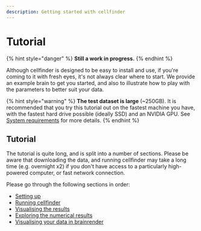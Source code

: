 ```yaml
---
description: Getting started with cellfinder
---
```


# Tutorial

{% hint style="danger" %}
**Still a work in progress.**
{% endhint %}

Although cellfinder is designed to be easy to install and use, if you're coming to it with fresh eyes, it's not always clear where to start. We provide an example brain to get you started, and also to illustrate how to play with the parameters to better suit your data.

{% hint style="warning" %}
**The test dataset is large** \(~250GB\). It is recommended that you try this tutorial out on the fastest machine you have, with the fastest hard drive possible \(ideally SSD\) and an NVIDIA GPU. See [System requirements](../installation/system-requirements.md) for more details.
{% endhint %}

## Tutorial

The tutorial is quite long, and is split into a number of sections. Please be aware that downloading the data, and running cellfinder may take a long time \(e.g. overnight x2\) if you don't have access to a particularly high-powered computer, or fast network connection.

Please go through the following sections in order:

* [Setting up](setting-up.md)
* [Running cellfinder](running-cellfinder.md)
* [Visualising the results](visualising-the-results.md)
* [Exploring the numerical results](exploring-the-numerical-results.md)
* [Visualising your data in brainrender](visualising-your-data-in-brainrender.md)







